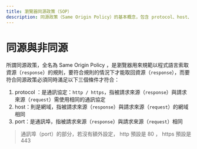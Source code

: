 ```yaml
---
title: 瀏覽器同源政策（SOP）
description: 同源政策（Same Origin Policy）的基本概念，包含 protocol、host、port 三個條件的判斷標準，以及同源與非同源的區別
---
```


# 同源與非同源

所謂同源政策，全名為 Same Origin Policy ，是瀏覽器用來規範以程式語言索取資源（`response`）的規則，要符合規則的情況下才能取回資源（`response`），而要符合同源政策必須同時滿足以下三個條件才符合：



1. protocol ：是通訊協定：`http / https`，指被請求來源（`response`）與請求來源（`request`）需使用相同的通訊協定 
2. host：則是網域，指被請求來源（`response`）與請求來源（`request`）的網域相同 
3. port：是通訊埠，指被請求來源（`response`）與請求來源（`request`）相同

> 通訊埠（port）的部分，若沒有額外設定， http 預設是 80 ， https 預設是 443